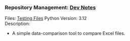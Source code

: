 <h3>Repository Management: <a href="https://gist.github.com/denqiu/bc97d2cc571dbb68c40b0332194890e2">Dev Notes</a></h3>
<div>
    Files: <a href="https://drive.google.com/drive/folders/1a4GSltaO2OloM8L1TD74kLGmsdB4PFhy?usp=sharing">Testing Files</a>
    Python Version: 3.12
    <br>
    Description:
    <ul>
        <li>A simple data-comparison tool to compare Excel files.</li>
    </ul>
</div>
